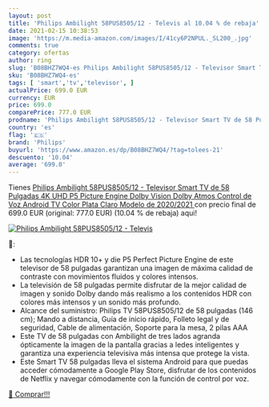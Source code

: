 ```yaml
---
layout: post
title: 'Philips Ambilight 58PUS8505/12 - Televis al 10.04 % de rebaja'
date: 2021-02-15 10:38:53
image: 'https://m.media-amazon.com/images/I/41cy6P2NPUL._SL200_.jpg'
comments: true
category: ofertas
author: ring
slug: 'B08BHZ7WQ4-es Philips Ambilight 58PUS8505/12 - Televisor Smart TV de 58...'
sku: 'B08BHZ7WQ4-es'
tags: [ 'smart','tv','televisor', ]
actualPrice: 699.0 EUR
currency: EUR
price: 699.0
comparePrice: 777.0 EUR
prodname: 'Philips Ambilight 58PUS8505/12 - Televisor Smart TV de 58 Pulgadas  4K UHD  P5 Picture Engine  Dolby Vision  Dolby Atmos  Control de Voz  Android TV   Color Plata Claro  Modelo de 2020/2021 '
country: 'es'
flag: '🇪🇸'
brand: 'Philips'
buyurl: 'https://www.amazon.es/dp/B08BHZ7WQ4/?tag=tolees-21'
descuento: '10.04'
average: '699.0'
---
```


Tienes [Philips Ambilight 58PUS8505/12 - Televisor Smart TV de 58 Pulgadas  4K UHD  P5 Picture Engine  Dolby Vision  Dolby Atmos  Control de Voz  Android TV   Color Plata Claro  Modelo de 2020/2021 ](https://www.amazon.es/dp/B08BHZ7WQ4/?tag=tolees-21) con precio final de  699.0 EUR (original: 777.0 EUR) (10.04 %  de rebaja) aqui!

[![Philips Ambilight 58PUS8505/12 - Televis](https://m.media-amazon.com/images/I/41cy6P2NPUL._SL200_.jpg)](https://www.amazon.es/dp/B08BHZ7WQ4/?tag=tolees-21)

🔎:

- Las tecnologías HDR 10+ y die P5 Perfect Picture Engine de este televisor de 58 pulgadas garantizan una imagen de máxima calidad de contraste con movimientos fluidos y colores intensos.
- La televisión de 58 pulgadas permite disfrutar de la mejor calidad de imagen y sonido Dolby dando más realismo a los contenidos HDR con colores más intensos y un sonido más profundo.
- Alcance del suministro: Philips TV 58PUS8505/12 de 58 pulgadas (146 cm); Mando a distancia, Guía de inicio rápido, Folleto legal y de seguridad, Cable de alimentación, Soporte para la mesa, 2 pilas AAA
- Este TV de 58 pulgadas con Ambilight de tres lados agranda ópticamente la imagen de la pantalla gracias a ledes inteligentes y garantiza una experiencia televisiva más intensa que protege la vista.
- Este Smart TV 58 pulgadas lleva el sistema Android para que puedas acceder cómodamente a Google Play Store, disfrutar de los contenidos de Netflix y navegar cómodamente con la función de control por voz.

[🛒 Comprar!!!](https://www.amazon.es/dp/B08BHZ7WQ4/?tag=tolees-21)
